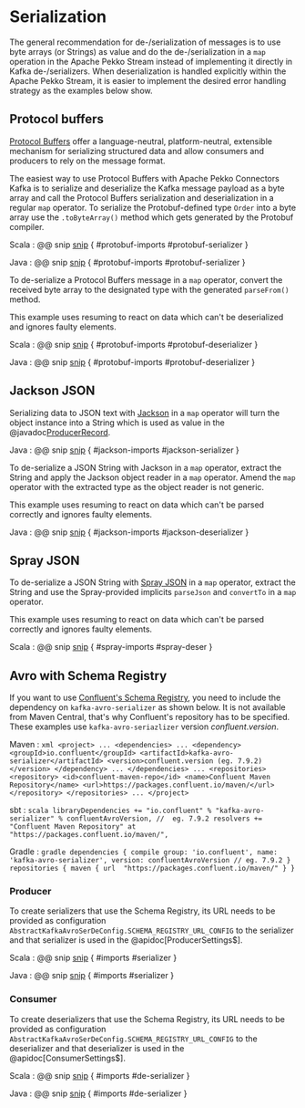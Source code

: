 # Serialization

The general recommendation for de-/serialization of messages is to use byte arrays (or Strings) as value and do the de-/serialization in a `map` operation in the Apache Pekko Stream instead of implementing it directly in Kafka de-/serializers. When deserialization is handled explicitly within the Apache Pekko Stream, it is easier to implement the desired error handling strategy as the examples below show.


## Protocol buffers

[Protocol Buffers](https://developers.google.com/protocol-buffers) offer a language-neutral, platform-neutral, extensible mechanism for serializing structured data and allow consumers and producers to rely on the message format.

The easiest way to use Protocol Buffers with Apache Pekko Connectors Kafka is to serialize and deserialize the Kafka message payload as a byte array and call the Protocol Buffers serialization and deserialization in a regular `map` operator. To serialize the Protobuf-defined type `Order` into a byte array use the `.toByteArray()` method which gets generated by the Protobuf compiler.

Scala
: @@ snip [snip](/tests/src/test/scala/docs/scaladsl/SerializationSpec.scala) { #protobuf-imports #protobuf-serializer }

Java
: @@ snip [snip](/java-tests/src/test/java/docs/javadsl/SerializationTest.java) { #protobuf-imports #protobuf-serializer }


To de-serialize a Protocol Buffers message in a `map` operator, convert the received byte array to the designated type with the generated `parseFrom()` method.

This example uses resuming to react on data which can't be deserialized and ignores faulty elements.

Scala
: @@ snip [snip](/tests/src/test/scala/docs/scaladsl/SerializationSpec.scala) { #protobuf-imports #protobuf-deserializer }

Java
: @@ snip [snip](/java-tests/src/test/java/docs/javadsl/SerializationTest.java) { #protobuf-imports #protobuf-deserializer }


## Jackson JSON

Serializing data to JSON text with [Jackson](https://github.com/FasterXML/jackson) in a `map` operator will turn the object instance into a String which is used as value in the @javadoc[ProducerRecord](org.apache.kafka.clients.producer.ProducerRecord).

Java
: @@ snip [snip](/java-tests/src/test/java/docs/javadsl/SerializationTest.java) { #jackson-imports #jackson-serializer }


To de-serialize a JSON String with Jackson in a `map` operator, extract the String and apply the Jackson object reader in a `map` operator. Amend the `map` operator with the extracted type as the object reader is not generic.

This example uses resuming to react on data which can't be parsed correctly and ignores faulty elements.

Java
: @@ snip [snip](/java-tests/src/test/java/docs/javadsl/SerializationTest.java) { #jackson-imports #jackson-deserializer }


## Spray JSON

To de-serialize a JSON String with [Spray JSON](https://github.com/spray/spray-json) in a `map` operator, extract the String and use the Spray-provided implicits `parseJson` and `convertTo` in a `map` operator. 

This example uses resuming to react on data which can't be parsed correctly and ignores faulty elements.

Scala
: @@ snip [snip](/tests/src/test/scala/docs/scaladsl/SerializationSpec.scala) { #spray-imports #spray-deser }


## Avro with Schema Registry

If you want to use [Confluent's Schema Registry](https://docs.confluent.io/current/schema-registry/docs/index.html), you need to include the dependency on `kafka-avro-serializer` as shown below. It is not available from Maven Central, that's why Confluent's repository has to be specified. These examples use `kafka-avro-seriazlizer` version $confluent.version$.

Maven
:   ```xml
    <project>
    ...
      <dependencies>
        ...
        <dependency>
          <groupId>io.confluent</groupId>
          <artifactId>kafka-avro-serializer</artifactId>
          <version>confluent.version (eg. 7.9.2)</version>
        </dependency>
        ...
      </dependencies>
      ...
      <repositories>
        <repository>
          <id>confluent-maven-repo</id>
          <name>Confluent Maven Repository</name>
          <url>https://packages.confluent.io/maven/</url>
        </repository>
      </repositories>
    ...
    </project>
    ```

sbt
:   ```scala
    libraryDependencies += "io.confluent" % "kafka-avro-serializer" % confluentAvroVersion, //  eg. 7.9.2
    resolvers += "Confluent Maven Repository" at "https://packages.confluent.io/maven/",
    ```

Gradle
:   ```gradle
    dependencies {
      compile group: 'io.confluent', name: 'kafka-avro-serializer', version: confluentAvroVersion // eg. 7.9.2
    }
    repositories {
      maven {
        url  "https://packages.confluent.io/maven/"
      }
    }
    ```


### Producer

To create serializers that use the Schema Registry, its URL needs to be provided as configuration `AbstractKafkaAvroSerDeConfig.SCHEMA_REGISTRY_URL_CONFIG` to the serializer and that serializer is used in the @apidoc[ProducerSettings$].

Scala
: @@ snip [snip](/tests/src/test/scala/docs/scaladsl/SchemaRegistrySerializationSpec.scala) { #imports #serializer }

Java
: @@ snip [snip](/java-tests/src/test/java/docs/javadsl/SchemaRegistrySerializationTest.java) { #imports #serializer }



### Consumer

To create deserializers that use the Schema Registry, its URL needs to be provided as configuration  `AbstractKafkaAvroSerDeConfig.SCHEMA_REGISTRY_URL_CONFIG` to the deserializer and that deserializer is used in the @apidoc[ConsumerSettings$].

Scala
: @@ snip [snip](/tests/src/test/scala/docs/scaladsl/SchemaRegistrySerializationSpec.scala) { #imports #de-serializer }

Java
: @@ snip [snip](/java-tests/src/test/java/docs/javadsl/SchemaRegistrySerializationTest.java) { #imports #de-serializer }
